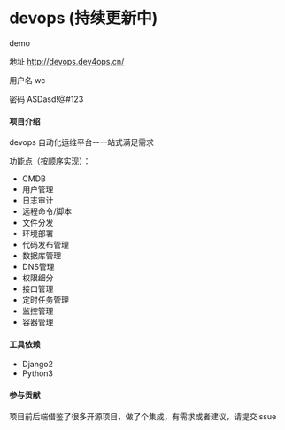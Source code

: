 # devops (持续更新中)

demo

地址 http://devops.dev4ops.cn/

用户名 wc

密码 ASDasd!@#123

#### 项目介绍
devops 自动化运维平台--一站式满足需求

功能点（按顺序实现）：
* CMDB
* 用户管理
* 日志审计
* 远程命令/脚本
* 文件分发
* 环境部署
* 代码发布管理
* 数据库管理
* DNS管理
* 权限细分
* 接口管理
* 定时任务管理
* 监控管理
* 容器管理

#### 工具依赖
* Django2
* Python3

#### 参与贡献

项目前后端借鉴了很多开源项目，做了个集成，有需求或者建议，请提交issue